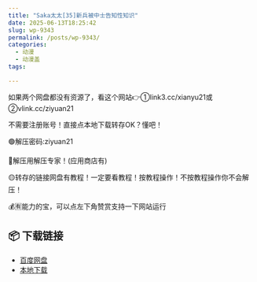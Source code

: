 ```yaml
---
title: "Saka太太[35]新兵被中士告知性知识"
date: 2025-06-13T18:25:42
slug: wp-9343
permalink: /posts/wp-9343/
categories:
  - 动漫
  - 动漫盖
tags:

---
```


如果两个网盘都没有资源了，看这个网站👉①link3.cc/xianyu21或②vlink.cc/ziyuan21

不需要注册账号！直接点本地下载转存OK？懂吧！

🟢解压密码:ziyuan21

🔵解压用解压专家！(应用商店有)

🟡转存的链接网盘有教程！一定要看教程！按教程操作！不按教程操作你不会解压！

💰🈶能力的宝，可以点左下角赞赏支持一下网站运行

## 📦 下载链接
- [百度网盘](https://blziyuan21.com/pay-download/9343?key=2d27fac31d&down_id=0)
- [本地下载](https://blziyuan21.com/pay-download/9343?key=2d27fac31d&down_id=1)

